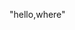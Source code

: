 "hello,where"

 <iframe src=""https://www.google.com"" scrolling="no" border="0" frameborder="no" framespacing="0" allowfullscreen="true" height=600 width=800></iframe>
